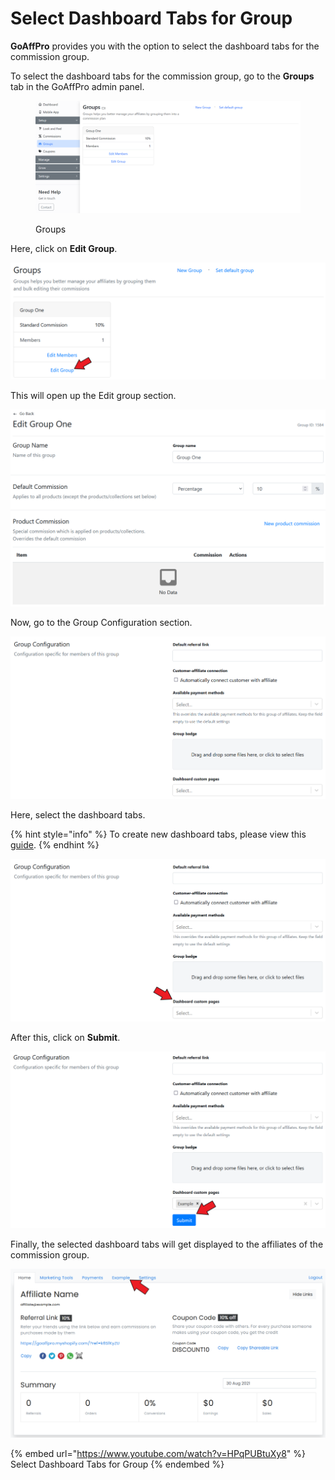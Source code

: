# Select Dashboard Tabs for Group

**GoAffPro** provides you with the option to select the dashboard tabs for the commission group.

To select the dashboard tabs for the commission group, go to the **Groups** tab in the GoAffPro admin panel.

<figure><img src="../../.gitbook/assets/image (182).png" alt=""><figcaption><p>Groups</p></figcaption></figure>

Here, click on **Edit Group**.

![Click on Edit Group](<../../.gitbook/assets/Screenshot 2021-08-30 165221.png>)

This will open up the Edit group section.

![Edit Group](<../../.gitbook/assets/image (2863).png>)

Now, go to the Group Configuration section.

![Group Configuration](<../../.gitbook/assets/image (1153).png>)

Here, select the dashboard tabs.

{% hint style="info" %}
To create new dashboard tabs, please view this [guide](https://docs.goaffpro.com/how-tos/enable-additional-dashboard-tabs/create-new-dashboard-tab).&#x20;
{% endhint %}

![Select the dashboard tabs](<../../.gitbook/assets/Screenshot 2021-08-30 165534.png>)

After this, click on **Submit**.

![Click on Submit](<../../.gitbook/assets/Screenshot 2021-08-30 165717.png>)

Finally, the selected dashboard tabs will get displayed to the affiliates of the commission group.

![](<../../.gitbook/assets/Screenshot 2021-08-30 170011.png>)

{% embed url="https://www.youtube.com/watch?v=HPqPUBtuXy8" %}
Select Dashboard Tabs for Group
{% endembed %}
